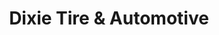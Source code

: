 ---
title: "Dixie Tire & Automotive"
url: /spartanburg/dixie-tire-and-automotive/
shop: car repair
---